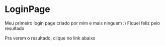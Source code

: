 # LoginPage
Meu primeiro login page criado por mim e mais ninguém :)
Fiquei feliz pelo resultado

Pra verem o resultado, clique no link abaixo
